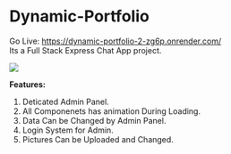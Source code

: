 # Dynamic-Portfolio

Go Live: https://dynamic-portfolio-2-zg6p.onrender.com/<br/>
Its a Full Stack Express Chat App project.<br/>

<img src=".client/public/images/M-A-Asad.png"/><br/>

<b>Features:</b>

1. Deticated Admin Panel.
2. All Componenets has animation During Loading.
3. Data Can be Changed by Admin Panel.
4. Login System for Admin.
5. Pictures Can be Uploaded and Changed.
